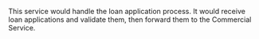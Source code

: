 This service would handle the loan application process. It would receive loan applications and validate them, then forward them to the Commercial Service.

